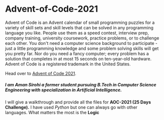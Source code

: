 # Advent-of-Code-2021
Advent of Code is an Advent calendar of small programming puzzles for a variety of skill sets and skill levels that can be solved in any programming language you like. People use them as a speed contest, interview prep, company training, university coursework, practice problems, or to challenge each other.  You don't need a computer science background to participate - just a little programming knowledge and some problem solving skills will get you pretty far. Nor do you need a fancy computer; every problem has a solution that completes in at most 15 seconds on ten-year-old hardware.
Advent of Code is a registered trademark in the United States.

Head over to [Advent of Code 2021](https://adventofcode.com/2021).


##### I am **Aman Sirohi** a former student pursuing *B.Tech in Computer Science Engineering with specialization in Artificial Intelligence.*
I will give a walkthrough and provide all the files for **AOC-2021 (25 Days Challenge).**
I have used *Python* but one can always go with other languages. What matters the most is the **Logic**
